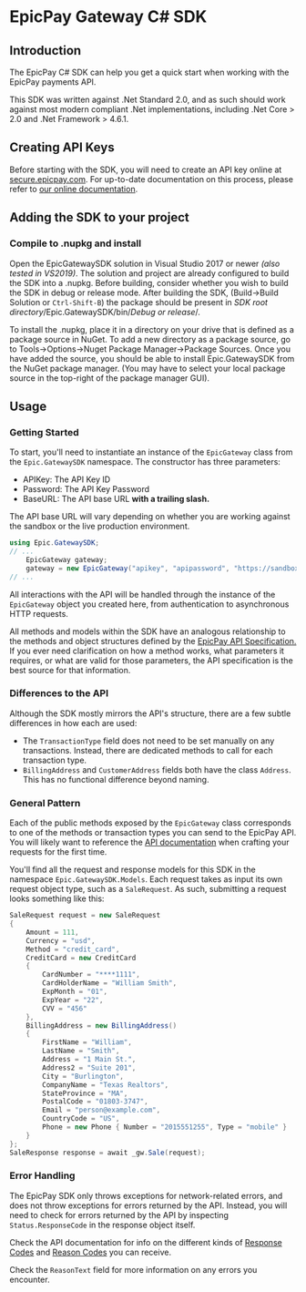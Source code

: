 # EpicPay Gateway C# SDK

## Introduction

The EpicPay C# SDK can help you get a quick start when working with the EpicPay
payments API.

This SDK was written against .Net Standard 2.0, and as such should work against
most modern compliant .Net implementations, including .Net Core > 2.0 and .Net
Framework > 4.6.1.

## Creating API Keys

Before starting with the SDK, you will need to create an API key online at 
[secure.epicpay.com][1]. For up-to-date documentation
on this process, please refer to [our online documentation][2].

[1]: https://secure.epicpay.com
[2]: https://developer.epicpay.com/Docs/PaymentAPI#Api_Intro

## Adding the SDK to your project

### Compile to .nupkg and install

Open the EpicGatewaySDK solution in Visual Studio 2017 or newer 
_(also tested in VS2019)_. The solution and project are already configured
to build the SDK into a .nupkg. Before building, consider whether you wish
to build the SDK in debug or release mode. After building the SDK,
(Build->Build Solution or `Ctrl-Shift-B`) the  package should be present in
_SDK root directory_/Epic.GatewaySDK/bin/_Debug or release_/.

To install the .nupkg, place it in a directory on your drive that is defined
as a package source in NuGet. To add a new directory as a package source,
go to Tools->Options->Nuget Package Manager->Package Sources. Once you have
added the source, you should be able to install Epic.GatewaySDK from the
NuGet package manager. (You may have to select your local package source
in the top-right of the package manager GUI).

## Usage

### Getting Started

To start, you'll need to instantiate an instance of the `EpicGateway` class
from the `Epic.GatewaySDK` namespace. The constructor has three parameters:

- APIKey: The API Key ID
- Password: The API Key Password
- BaseURL: The API base URL **with a trailing slash.**

The API base URL will vary depending on whether you are working against the
sandbox or the live production environment.

```C#
using Epic.GatewaySDK;
// ...
    EpicGateway gateway;
    gateway = new EpicGateway("apikey", "apipassword", "https://sandbox-api.epicpay.com/payment/v1/");
// ...
```

All interactions with the API will be handled through the instance of the 
`EpicGateway` object you created here, from authentication to asynchronous
HTTP requests.

All methods and models within the SDK have an analogous relationship to the 
methods and object structures defined by the [EpicPay API Specification.][1]
If you ever need clarification on how a method works, what parameters it
requires, or what are valid for those parameters, the API specification is the 
best source for that information.

[1]: https://developer.epicpay.com/Docs/PaymentAPI#Api_Intro

### Differences to the API

Although the SDK mostly mirrors the API's structure, there are a few subtle 
differences in how each are used: 

- The `TransactionType` field does not need to be set manually on any
transactions. Instead, there are dedicated methods to call for each transaction
type.
- `BillingAddress` and `CustomerAddress` fields both have the class
`Address`. This has no functional difference beyond naming.

### General Pattern

Each of the public methods exposed by the `EpicGateway` class corresponds to
one of the methods or transaction types you can send to the EpicPay API.
You will likely want to reference the [API documentation][1] when crafting
your requests for the first time.

[1]: https://developer.epicpay.com/Docs/PaymentAPI#Api_Intro

You'll find all the request and response models for this SDK in the namespace
`Epic.GatewaySDK.Models`. Each request takes as input its own request object
type, such as a `SaleRequest`. As such, submitting a request looks something
like this:

```C#
SaleRequest request = new SaleRequest
{
    Amount = 111,
    Currency = "usd",
    Method = "credit_card",
    CreditCard = new CreditCard
    {
        CardNumber = "****1111",
        CardHolderName = "William Smith",
        ExpMonth = "01",
        ExpYear = "22",
        CVV = "456"
    },
    BillingAddress = new BillingAddress()
    {
        FirstName = "William",
        LastName = "Smith",
        Address = "1 Main St.",
        Address2 = "Suite 201",
        City = "Burlington",
        CompanyName = "Texas Realtors",
        StateProvince = "MA",
        PostalCode = "01803-3747",
        Email = "person@example.com",
        CountryCode = "US",
        Phone = new Phone { Number = "2015551255", Type = "mobile" }
    }
};
SaleResponse response = await _gw.Sale(request);
```

### Error Handling

The EpicPay SDK only throws exceptions for network-related errors, and does not
throw exceptions for errors returned by the API. Instead, you will need to check
for errors returned by the API by inspecting `Status.ResponseCode` in the
response object itself.

Check the API documentation for info on the different kinds of [Response Codes](https://developer.epicpay.com/Docs/PaymentAPI#Api_Appx_12) and [Reason Codes](https://developer.epicpay.com/Docs/PaymentAPI#Api_Appx_2) you can receive.
  
Check the `ReasonText` field for more information on any errors you encounter.
